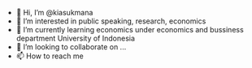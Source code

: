 - 👋 Hi, I’m @kiasukmana
- 👀 I’m interested in public speaking, research, economics
- 🌱 I’m currently learning economics under economics and bussiness department University of Indonesia
- 💞️ I’m looking to collaborate on ...
- 📫 How to reach me 

<!---
kiasukmana/kiasukmana is a ✨ special ✨ repository because its `README.md` (this file) appears on your GitHub profile.
You can click the Preview link to take a look at your changes.
--->
